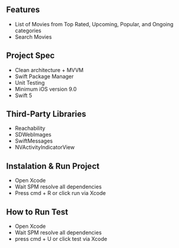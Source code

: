 ## Features
- List of Movies from Top Rated, Upcoming, Popular, and Ongoing categories
- Search Movies

## Project Spec
- Clean architecture + MVVM
- Swift Package Manager
- Unit Testing
- Minimum iOS version 9.0
- Swift 5

## Third-Party Libraries
- Reachability
- SDWebImages
- SwiftMessages
- NVActivityIndicatorView

## Instalation & Run Project
- Open Xcode
- Wait SPM resolve all dependencies
- Press cmd + R or click run via Xcode

## How to Run Test
- Open Xcode
- Wait SPM resolve all dependencies
- press cmd + U or click test via Xcode
